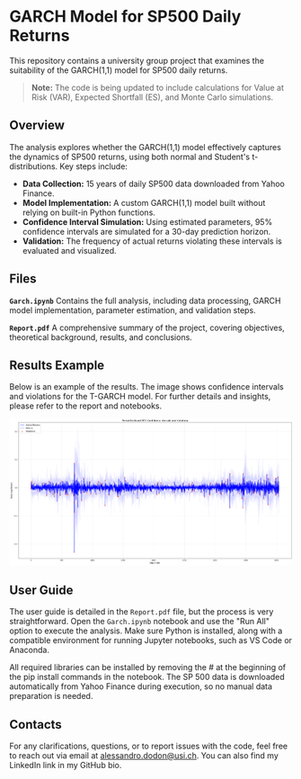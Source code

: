# GARCH Model for SP500 Daily Returns
This repository contains a university group project that examines the suitability of the GARCH(1,1) model for SP500 daily returns. 
> **Note:** The code is being updated to include calculations for Value at Risk (VAR), Expected Shortfall (ES), and Monte Carlo simulations.

## Overview
The analysis explores whether the GARCH(1,1) model effectively captures the dynamics of SP500 returns, using both normal and Student's t-distributions. Key steps include:

- **Data Collection:** 15 years of daily SP500 data downloaded from Yahoo Finance.
- **Model Implementation:** A custom GARCH(1,1) model built without relying on built-in Python functions.
- **Confidence Interval Simulation:** Using estimated parameters, 95% confidence intervals are simulated for a 30-day prediction horizon.
- **Validation:** The frequency of actual returns violating these intervals is evaluated and visualized.

## Files
**`Garch.ipynb`** Contains the full analysis, including data processing, GARCH model implementation, parameter estimation, and validation steps.

**`Report.pdf`** A comprehensive summary of the project, covering objectives, theoretical background, results, and conclusions.

## Results Example

Below is an example of the results. The image shows confidence intervals and violations for the T-GARCH model. For further details and insights, please refer to the report and notebooks.

![T-GARCH Results](T-Garch.png)

## User Guide

The user guide is detailed in the `Report.pdf` file, but the process is very straightforward. Open the `Garch.ipynb` notebook and use the "Run All" option to execute the analysis. Make sure Python is installed, along with a compatible environment for running Jupyter notebooks, such as VS Code or Anaconda.

All required libraries can be installed by removing the # at the beginning of the pip install commands in the notebook. The SP 500 data is downloaded automatically from Yahoo Finance during execution, so no manual data preparation is needed.

## Contacts
For any clarifications, questions, or to report issues with the code, feel free to reach out via email at alessandro.dodon@usi.ch. You can also find my LinkedIn link in my GitHub bio.


